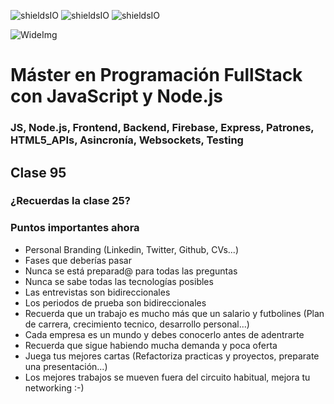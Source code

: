![shieldsIO](https://img.shields.io/github/issues/Fictizia/Master-en-programacion-fullstack-con-JavaScript-y-Node.js_ed3.svg)
![shieldsIO](https://img.shields.io/github/forks/Fictizia/Master-en-programacion-fullstack-con-JavaScript-y-Node.js_ed3.svg)
![shieldsIO](https://img.shields.io/github/stars/Fictizia/Master-en-programacion-fullstack-con-JavaScript-y-Node.js_ed3.svg)

![WideImg](http://fictizia.com/img/github/Fictizia-plan-estudios-github.jpg)

# Máster en Programación FullStack con JavaScript y Node.js
### JS, Node.js, Frontend, Backend, Firebase, Express, Patrones, HTML5_APIs, Asincronía, Websockets, Testing

## Clase 95

### ¿Recuerdas la clase 25?

### Puntos importantes ahora
- Personal Branding (Linkedin, Twitter, Github, CVs...)
- Fases que deberías pasar
- Nunca se está preparad@ para todas las preguntas
- Nunca se sabe todas las tecnologías posibles
- Las entrevistas son bidireccionales
- Los periodos de prueba son bidireccionales
- Recuerda que un trabajo es mucho más que un salario y futbolines (Plan de carrera, crecimiento tecnico, desarrollo personal...)
- Cada empresa es un mundo y debes conocerlo antes de adentrarte
- Recuerda que sigue habiendo mucha demanda y poca oferta
- Juega tus mejores cartas (Refactoriza practicas y proyectos, preparate una presentación...)
- Los mejores trabajos se mueven fuera del circuito habitual, mejora tu networking :-)